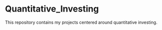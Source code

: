 # Quantitative_Investing
This repository contains my projects centered around quantitative investing.
